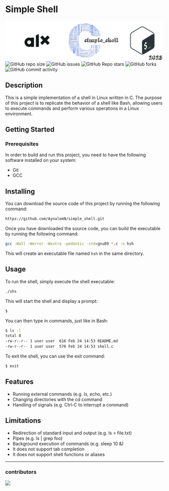 
# Simple Shell
![banner](img/alx_simple_shell.png)
![GitHub repo size](https://img.shields.io/github/repo-size/AynalemN/simple_shell)
![GitHub issues](https://img.shields.io/github/issues/AynalemN/simple_shell)
![GitHub Repo stars](https://img.shields.io/github/stars/AynalemN/simple_shell?logo=github&style=flat)
![GitHub forks](https://img.shields.io/github/forks/AynalemN/simple_shell?logo=github&style=falt)
![GitHub commit activity](https://img.shields.io/github/commit-activity/m/AynalemN/simple_shell?logo=github)

## Description

This is a simple implementation of a shell in Linux written in C. The purpose of this project is to replicate the behavior of a shell like Bash, allowing users to execute commands and perform various operations in a Linux environment.

## Getting Started
### Prerequisites
In order to build and run this project, you need to have the following software installed on your system:

- Git
- GCC

## Installing
You can download the source code of this project by running the following command:
```bash
https://github.com/AynalemN/simple_shell.git
```
Once you have downloaded the source code, you can build the executable by running the following command:

```bash
gcc -Wall -Werror -Wextra -pedantic -std=gnu89 *.c -o hsh
```
This will create an executable file named `hsh` in the same directory.

## Usage
To run the shell, simply execute the shell executable:
```bash
./shs
```
This will start the shell and display a prompt:
```bash
$
```
You can then type in commands, just like in Bash:

```bash
$ ls -l
total 8
-rw-r--r-- 1 user user  616 Feb 24 14:53 README.md
-rw-r--r-- 1 user user  576 Feb 24 14:53 shell.c

```
To exit the shell, you can use the exit command:
```bash
$ exit
```

## Features
- Running external commands (e.g. ls, echo, etc.)
- Changing directories with the cd command
- Handling of signals (e.g. Ctrl-C to interrupt a command)

## Limitations
- Redirection of standard input and output (e.g. ls > file.txt)
- Pipes (e.g. ls | grep foo)
- Background execution of commands (e.g. sleep 10 &)
- It does not support tab completion
- It does not support shell functions or aliases


***
### contributors
<a href="https://github.com/AynalemN/simple_shell/graphs/contributors">
  <img src="https://contrib.rocks/image?repo=AynalemN/simple_shell" />
</a>